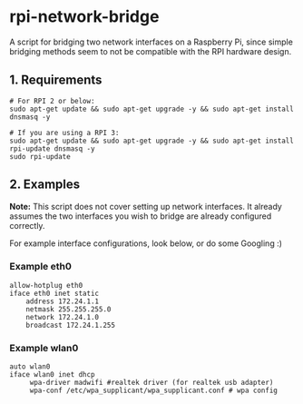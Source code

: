 # rpi-network-bridge

A script for bridging two network interfaces on a Raspberry Pi, since simple bridging methods seem to not be compatible with the RPI hardware design.

## 1. Requirements
```
# For RPI 2 or below:
sudo apt-get update && sudo apt-get upgrade -y && sudo apt-get install dnsmasq -y

# If you are using a RPI 3:
sudo apt-get update && sudo apt-get upgrade -y && sudo apt-get install rpi-update dnsmasq -y
sudo rpi-update
```

## 2. Examples
**Note:** This script does not cover setting up network interfaces. It already assumes the two interfaces you wish to bridge are already configured correctly.

For example interface configurations, look below, or do some Googling :)
### Example eth0
```
allow-hotplug eth0
iface eth0 inet static
    address 172.24.1.1
    netmask 255.255.255.0
    network 172.24.1.0
    broadcast 172.24.1.255
```

### Example wlan0
```
auto wlan0
iface wlan0 inet dhcp
     wpa-driver madwifi #realtek driver (for realtek usb adapter)
     wpa-conf /etc/wpa_supplicant/wpa_supplicant.conf # wpa config
```
